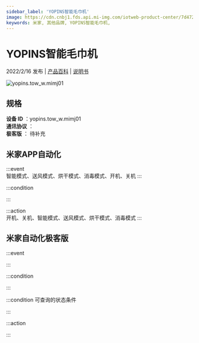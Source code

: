 ```yaml
---
sidebar_label: 'YOPINS智能毛巾机'
image: https://cdn.cnbj1.fds.api.mi-img.com/iotweb-product-center/7d472579abe6c0aa181216af3a6137eb_1640847337300.png?GalaxyAccessKeyId=AKVGLQWBOVIRQ3XLEW&Expires=9223372036854775807&Signature=itQsc3NjzwOjgMnAlD/LoybFba8=
keywords: 米家, 其他品牌, YOPINS智能毛巾机, 
---
```

# YOPINS智能毛巾机

2022/2/16 发布 | [产品百科](https://home.mi.com/webapp/content/baike/product/index.html?model=yopins.tow_w.mimj01/) | [说明书](https://home.mi.com/views/introduction.html?model=yopins.tow_w.mimj01&region=cn)

![yopins.tow_w.mimj01](https://cdn.cnbj1.fds.api.mi-img.com/iotweb-product-center/7d472579abe6c0aa181216af3a6137eb_1640847337300.png?GalaxyAccessKeyId=AKVGLQWBOVIRQ3XLEW&Expires=9223372036854775807&Signature=itQsc3NjzwOjgMnAlD/LoybFba8=)

## 规格  
> 
**设备 ID** ：yopins.tow_w.mimj01  
**通讯协议** ：  
**极客版**  ： 待补充 


## 米家APP自动化  

:::event  
智能模式、送风模式、烘干模式、消毒模式、开机、关机
:::

:::condition  

:::

:::action   
开机、关机、智能模式、送风模式、烘干模式、消毒模式
:::

## 米家自动化极客版  

:::event  

:::

:::condition  

:::

:::condition 可查询的状态条件  

:::

:::action  

:::

        
